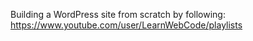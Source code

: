 Building a WordPress site from scratch by following: https://www.youtube.com/user/LearnWebCode/playlists
